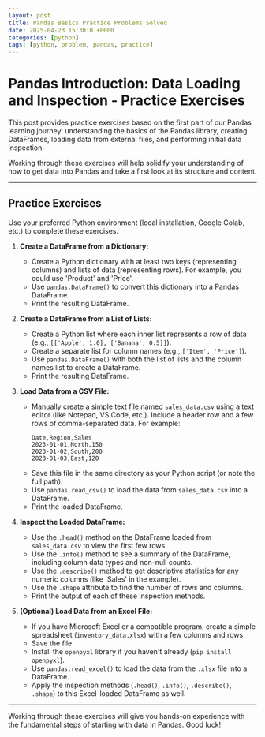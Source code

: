 ```yaml
---
layout: post
title: Pandas Basics Practice Problems Solved
date: 2025-04-23 15:30:0 +0000
categories: [python]
tags: [python, problem, pandas, practice]
---
```


# Pandas Introduction: Data Loading and Inspection - Practice Exercises

This post provides practice exercises based on the first part of our Pandas learning journey: understanding the basics of the Pandas library, creating DataFrames, loading data from external files, and performing initial data inspection.

Working through these exercises will help solidify your understanding of how to get data into Pandas and take a first look at its structure and content.

---

## Practice Exercises

Use your preferred Python environment (local installation, Google Colab, etc.) to complete these exercises.

1.  **Create a DataFrame from a Dictionary:**
    * Create a Python dictionary with at least two keys (representing columns) and lists of data (representing rows). For example, you could use 'Product' and 'Price'.
    * Use `pandas.DataFrame()` to convert this dictionary into a Pandas DataFrame.
    * Print the resulting DataFrame.

2.  **Create a DataFrame from a List of Lists:**
    * Create a Python list where each inner list represents a row of data (e.g., `[['Apple', 1.0], ['Banana', 0.5]]`).
    * Create a separate list for column names (e.g., `['Item', 'Price']`).
    * Use `pandas.DataFrame()` with both the list of lists and the column names list to create a DataFrame.
    * Print the resulting DataFrame.

3.  **Load Data from a CSV File:**
    * Manually create a simple text file named `sales_data.csv` using a text editor (like Notepad, VS Code, etc.). Include a header row and a few rows of comma-separated data. For example:
        ```csv
        Date,Region,Sales
        2023-01-01,North,150
        2023-01-02,South,200
        2023-01-03,East,120
        ```
    * Save this file in the same directory as your Python script (or note the full path).
    * Use `pandas.read_csv()` to load the data from `sales_data.csv` into a DataFrame.
    * Print the loaded DataFrame.

4.  **Inspect the Loaded DataFrame:**
    * Use the `.head()` method on the DataFrame loaded from `sales_data.csv` to view the first few rows.
    * Use the `.info()` method to see a summary of the DataFrame, including column data types and non-null counts.
    * Use the `.describe()` method to get descriptive statistics for any numeric columns (like 'Sales' in the example).
    * Use the `.shape` attribute to find the number of rows and columns.
    * Print the output of each of these inspection methods.

5.  **(Optional) Load Data from an Excel File:**
    * If you have Microsoft Excel or a compatible program, create a simple spreadsheet (`inventory_data.xlsx`) with a few columns and rows.
    * Save the file.
    * Install the `openpyxl` library if you haven't already (`pip install openpyxl`).
    * Use `pandas.read_excel()` to load the data from the `.xlsx` file into a DataFrame.
    * Apply the inspection methods (`.head()`, `.info()`, `.describe()`, `.shape`) to this Excel-loaded DataFrame as well.

---

Working through these exercises will give you hands-on experience with the fundamental steps of starting with data in Pandas. Good luck!
